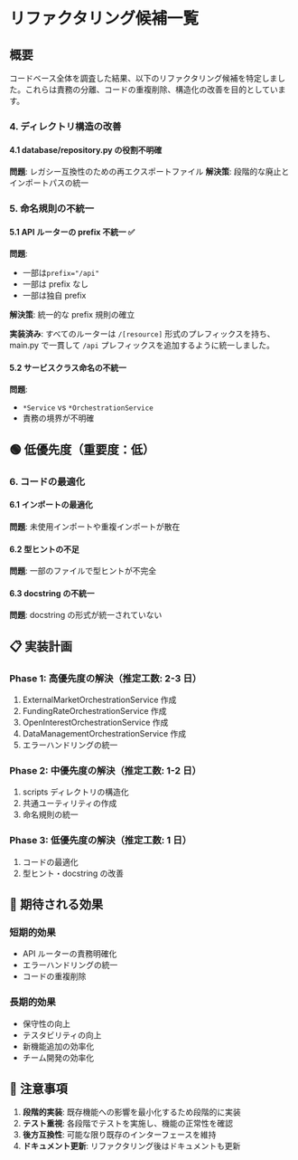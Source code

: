 # リファクタリング候補一覧

## 概要

コードベース全体を調査した結果、以下のリファクタリング候補を特定しました。これらは責務の分離、コードの重複削除、構造化の改善を目的としています。

### 4. ディレクトリ構造の改善

#### 4.1 database/repository.py の役割不明確

**問題**: レガシー互換性のための再エクスポートファイル
**解決策**: 段階的な廃止とインポートパスの統一

### 5. 命名規則の不統一

#### 5.1 API ルーターの prefix 不統一 ✅

**問題**:

- 一部は`prefix="/api"`
- 一部は prefix なし
- 一部は独自 prefix

**解決策**: 統一的な prefix 規則の確立

**実装済み**: すべてのルーターは `/[resource]` 形式のプレフィックスを持ち、main.py で一貫して `/api` プレフィックスを追加するように統一しました。

#### 5.2 サービスクラス命名の不統一

**問題**:

- `*Service` vs `*OrchestrationService`
- 責務の境界が不明確

## 🟢 低優先度（重要度：低）

### 6. コードの最適化

#### 6.1 インポートの最適化

**問題**: 未使用インポートや重複インポートが散在

#### 6.2 型ヒントの不足

**問題**: 一部のファイルで型ヒントが不完全

#### 6.3 docstring の不統一

**問題**: docstring の形式が統一されていない

## 📋 実装計画

### Phase 1: 高優先度の解決（推定工数: 2-3 日）

1. ExternalMarketOrchestrationService 作成
2. FundingRateOrchestrationService 作成
3. OpenInterestOrchestrationService 作成
4. DataManagementOrchestrationService 作成
5. エラーハンドリングの統一

### Phase 2: 中優先度の解決（推定工数: 1-2 日）

1. scripts ディレクトリの構造化
2. 共通ユーティリティの作成
3. 命名規則の統一

### Phase 3: 低優先度の解決（推定工数: 1 日）

1. コードの最適化
2. 型ヒント・docstring の改善

## 🎯 期待される効果

### 短期的効果

- API ルーターの責務明確化
- エラーハンドリングの統一
- コードの重複削除

### 長期的効果

- 保守性の向上
- テスタビリティの向上
- 新機能追加の効率化
- チーム開発の効率化

## 📝 注意事項

1. **段階的実装**: 既存機能への影響を最小化するため段階的に実装
2. **テスト重視**: 各段階でテストを実施し、機能の正常性を確認
3. **後方互換性**: 可能な限り既存のインターフェースを維持
4. **ドキュメント更新**: リファクタリング後はドキュメントも更新
